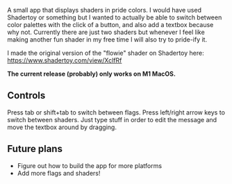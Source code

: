 A small app that displays shaders in pride colors. I would have used Shadertoy or something but I wanted to actually be able to switch between color palettes with the click of a button, and also add a textbox because why not. Currently there are just two shaders but whenever I feel like making another fun shader in my free time I will also try to pride-ify it.

I made the original version of the "flowie" shader on Shadertoy here: https://www.shadertoy.com/view/XclfRf 

**The current release (probably) only works on M1 MacOS.**

## Controls
Press tab or shift+tab to switch between flags. Press left/right arrow keys to switch between shaders. Just type stuff in order to edit the message and move the textbox around by dragging.

## Future plans
- Figure out how to build the app for more platforms
- Add more flags and shaders!
